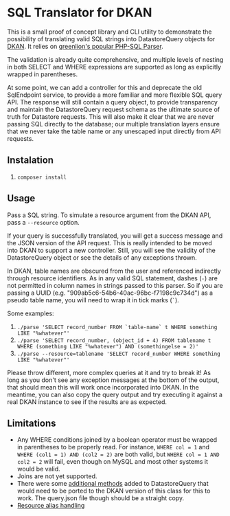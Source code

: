 # SQL Translator for DKAN

This is a small proof of concept library and CLI utility to demonstrate
the possibility of translating valid SQL strings into DatastoreQuery objects
for [DKAN](https://github.com/getdkan/dkan). It relies on 
[greenlion's popular PHP-SQL Parser](https://github.com/greenlion/PHP-SQL-Parser).

The validation is already quite comprehensive, and multiple levels of nesting 
in both SELECT and WHERE expressions are supported as long as explicitly wrapped
in parentheses.

At some point, we can add a controller for this and deprecate the old SqlEndpoint
service, to provide a more familiar and more flexible SQL query API. The response
will still contain a query object, to provide transparency and maintain the
DatastoreQuery request schema as the ultimate source of truth for Datastore
requests. This will also make it clear that we are never passing SQL directly to
the database; our multiple translation layers ensure that we never take the table
name or any unescaped input directly from API requests.

## Instalation

1. `composer install`

## Usage

Pass a SQL string. To simulate a resource argument from the DKAN API, pass a `--resource` 
option.

If your query is successfully translated, you will get a success message and the JSON version
of the API request. This is really intended to be moved into DKAN to support a new
controller. Still, you will see the validity of the DatastoreQuery object or see the
details of any exceptions thrown.

In DKAN, table names are obscured from the user and referenced indirectly through resource
identifiers. As in any valid SQL statement, dashes (`-`) are not permitted in column names
in strings passed to this parser. So if you are passing a UUID (e.g. 
"909ab5c6-54b6-40ac-96bc-f7198c9c734d") as a pseudo table name, you will need to wrap it 
in tick marks (`` ` ``).

Some examples:

1. ``./parse 'SELECT record_number FROM `table-name` t WHERE something LIKE "%whatever"'``
2. `./parse 'SELECT record_number, (object_id + 4) FROM tablename t WHERE (something LIKE "%whatever") AND (somethingelse = 2)'`
3. `./parse --resource=tablename 'SELECT record_number WHERE something LIKE "%whatever"'`

Please throw different, more complex queries at it and try to break it! As long as you don't see 
any exception messages at the bottom of the output, that should mean this will work once
incorporated into DKAN. In the meantime, you can also copy the query output and try executing it
against a real DKAN instance to see if the results are as expected.

## Limitations

* Any WHERE conditions joined by a boolean operator must be wrapped in parentheses to be properly read. For instance, `WHERE col = 1` and `WHERE (col1 = 1) AND (col2 = 2)` are both valid, but `WHERE col = 1 AND col2 = 2` will fail, even though on MySQL and most other systems it would be valid.
* Joins are not yet supported.
* There were some [additional methods](https://github.com/dafeder/dkan-sql-parse/blob/master/src/DatastoreQuery.php#L45) added to DatastoreQuery that would need to be ported to the DKAN version of this class for this to work. The query.json file though should be a straight copy.
* [Resource alias handling](https://github.com/dafeder/dkan-sql-parse/issues/2)
